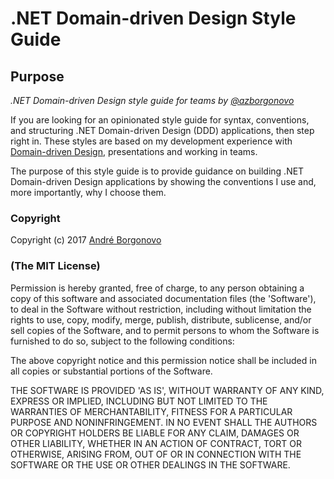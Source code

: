 # .NET Domain-driven Design Style Guide

## Purpose
*.NET Domain-driven Design style guide for teams by [@azborgonovo](//www.linkedin.com/in/azborgonovo/)*

If you are looking for an opinionated style guide for syntax, conventions, and structuring .NET Domain-driven Design (DDD) applications, then step right in. These styles are based on my development experience with [Domain-driven Design](//dddcommunity.org/), presentations and working in teams.

The purpose of this style guide is to provide guidance on building .NET Domain-driven Design applications by showing the conventions I use and, more importantly, why I choose them.

### Copyright

Copyright (c) 2017 [André Borgonovo](http://www.andreborgonovo.com.br)

### (The MIT License)
Permission is hereby granted, free of charge, to any person obtaining
a copy of this software and associated documentation files (the
'Software'), to deal in the Software without restriction, including
without limitation the rights to use, copy, modify, merge, publish,
distribute, sublicense, and/or sell copies of the Software, and to
permit persons to whom the Software is furnished to do so, subject to
the following conditions:

The above copyright notice and this permission notice shall be
included in all copies or substantial portions of the Software.

THE SOFTWARE IS PROVIDED 'AS IS', WITHOUT WARRANTY OF ANY KIND,
EXPRESS OR IMPLIED, INCLUDING BUT NOT LIMITED TO THE WARRANTIES OF
MERCHANTABILITY, FITNESS FOR A PARTICULAR PURPOSE AND NONINFRINGEMENT.
IN NO EVENT SHALL THE AUTHORS OR COPYRIGHT HOLDERS BE LIABLE FOR ANY
CLAIM, DAMAGES OR OTHER LIABILITY, WHETHER IN AN ACTION OF CONTRACT,
TORT OR OTHERWISE, ARISING FROM, OUT OF OR IN CONNECTION WITH THE
SOFTWARE OR THE USE OR OTHER DEALINGS IN THE SOFTWARE.
